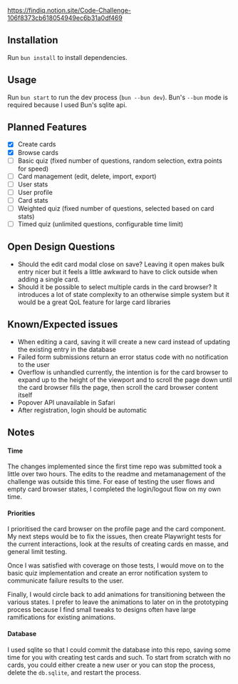 https://findiq.notion.site/Code-Challenge-106f8373cb618054949ec6b31a0df469

## Installation

Run `bun install` to install dependencies.

## Usage

Run `bun start` to run the dev process (`bun --bun dev`). Bun's `--bun` mode is required because I used Bun's sqlite api.

## Planned Features

- [x] Create cards
- [x] Browse cards
- [ ] Basic quiz (fixed number of questions, random selection, extra points for speed)
- [ ] Card management (edit, delete, import, export)
- [ ] User stats
- [ ] User profile
- [ ] Card stats
- [ ] Weighted quiz (fixed number of questions, selected based on card stats)
- [ ] Timed quiz (unlimited questions, configurable time limit)

## Open Design Questions

- Should the edit card modal close on save? Leaving it open makes bulk entry nicer but it feels a little awkward to have to click outside when adding a single card.
- Should it be possible to select multiple cards in the card browser? It introduces a lot of state complexity to an otherwise simple system but it would be a great QoL feature for large card libraries

## Known/Expected issues

- When editing a card, saving it will create a new card instead of updating the existing entry in the database
- Failed form submissions return an error status code with no notification to the user
- Overflow is unhandled currently, the intention is for the card browser to expand up to the height of the viewport and to scroll the page down until the card browser fills the page, then scroll the card browser content itself
- Popover API unavailable in Safari
- After registration, login should be automatic

## Notes

#### Time

The changes implemented since the first time repo was submitted took a little over two hours. The edits to the readme and metamanagement of the challenge was outside this time. For ease of testing the user flows and empty card browser states, I completed the login/logout flow on my own time.

#### Priorities

I prioritised the card browser on the profile page and the card component. My next steps would be to fix the issues, then create Playwright tests for the current interactions, look at the results of creating cards en masse, and general limit testing.

Once I was satisfied with coverage on those tests, I would move on to the basic quiz implementation and create an error notification system to communicate failure results to the user.

Finally, I would circle back to add animations for transitioning between the various states. I prefer to leave the animations to later on in the prototyping process because I find small tweaks to designs often have large ramifications for existing animations.

#### Database

I used sqlite so that I could commit the database into this repo, saving some time for you with creating test cards and such. To start from scratch with no cards, you could either create a new user or you can stop the process, delete the `db.sqlite`, and restart the process.
